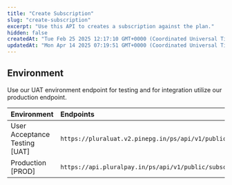 ```yaml
---
title: "Create Subscription"
slug: "create-subscription"
excerpt: "Use this API to creates a subscription against the plan."
hidden: false
createdAt: "Tue Feb 25 2025 12:17:10 GMT+0000 (Coordinated Universal Time)"
updatedAt: "Mon Apr 14 2025 07:19:51 GMT+0000 (Coordinated Universal Time)"
---
```

## Environment

Use our UAT environment endpoint for testing and for integration utilize our production endpoint.

| Environment                   | Endpoints                                                       |
| :---------------------------- | :-------------------------------------------------------------- |
| User Acceptance Testing [UAT] | `https://pluraluat.v2.pinepg.in/ps/api/v1/public/subscriptions` |
| Production [PROD]             | `https://api.pluralpay.in/ps/api/v1/public/subscriptions`       |
